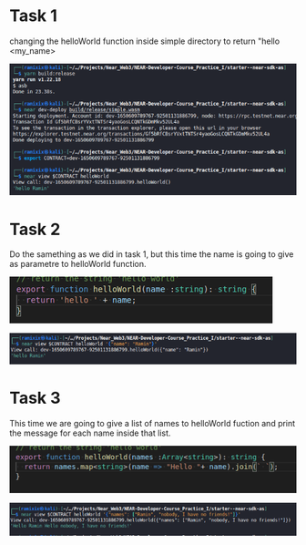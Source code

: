 # Task 1
changing the helloWorld function inside simple directory to return "hello <my_name>

![task1](task1.png)

# Task 2
Do the samething as we did in task 1, but this time the name is going to give as parametre to helloWorld function.


![task2_code](task2_code.png)

![task2](task2.png)

# Task 3
This time we are going to give a list of names to helloWorld fuction and print the message for each name inside that list.

![task3_code](task3_code.png)

![task3](task3.png)